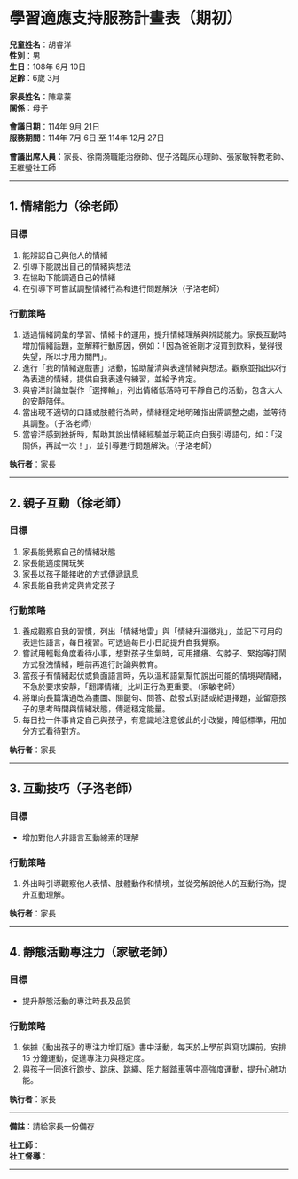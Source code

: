 
# 學習適應支持服務計畫表（期初）

**兒童姓名**：胡睿洋  
**性別**：男  
**生日**：108年 6月 10日  
**足齡**：6歲 3月  

**家長姓名**：陳韋蓁  
**關係**：母子  

**會議日期**：114年 9月 21日  
**服務期間**：114年 7月 6日 至 114年 12月 27日  

**會議出席人員**：家長、徐南漪職能治療師、倪子洛臨床心理師、張家敏特教老師、王維瑩社工師  

---

## 1. 情緒能力（徐老師）

### 目標
1. 能辨認自己與他人的情緒  
2. 引導下能說出自己的情緒與想法  
3. 在協助下能調適自己的情緒  
4. 在引導下可嘗試調整情緒行為和進行問題解決（子洛老師）

### 行動策略
1. 透過情緒詞彙的學習、情緒卡的運用，提升情緒理解與辨認能力。家長互動時增加情緒話題，並解釋行動原因，例如：「因為爸爸剛才沒買到飲料，覺得很失望，所以才用力關門」。
2. 進行「我的情緒遊戲書」活動，協助釐清與表達情緒與想法。觀察並指出以行為表達的情緒，提供自我表達句練習，並給予肯定。
3. 與睿洋討論並製作「選擇輪」，列出情緒低落時可平靜自己的活動，包含大人的安靜陪伴。
4. 當出現不適切的口語或肢體行為時，情緒穩定地明確指出需調整之處，並等待其調整。（子洛老師）
5. 當睿洋感到挫折時，幫助其說出情緒經驗並示範正向自我引導語句，如：「沒關係，再試一次！」，並引導進行問題解決。（子洛老師）

**執行者**：家長  

---

## 2. 親子互動（徐老師）

### 目標
1. 家長能覺察自己的情緒狀態  
2. 家長能適度開玩笑  
3. 家長以孩子能接收的方式傳遞訊息  
4. 家長能自我肯定與肯定孩子

### 行動策略
1. 養成觀察自我的習慣，列出「情緒地雷」與「情緒升溫徵兆」，並記下可用的表達性語言，每日複習。可透過每日小日記提升自我覺察。
2. 嘗試用輕鬆角度看待小事，想對孩子生氣時，可用搔癢、勾脖子、緊抱等打鬧方式發洩情緒，睡前再進行討論與教育。
3. 當孩子有情緒起伏或負面語言時，先以溫和語氣幫忙說出可能的情境與情緒，不急於要求安靜，「翻譯情緒」比糾正行為更重要。（家敏老師）
4. 將單向長篇溝通改為畫圖、關鍵句、問答、啟發式對話或給選擇題，並留意孩子的思考時間與情緒狀態，傳遞穩定能量。
5. 每日找一件事肯定自己與孩子，有意識地注意彼此的小改變，降低標準，用加分方式看待對方。

**執行者**：家長  

---

## 3. 互動技巧（子洛老師）

### 目標
- 增加對他人非語言互動線索的理解

### 行動策略
1. 外出時引導觀察他人表情、肢體動作和情境，並從旁解說他人的互動行為，提升互動理解。

**執行者**：家長  

---

## 4. 靜態活動專注力（家敏老師）

### 目標
- 提升靜態活動的專注時長及品質

### 行動策略
1. 依據《動出孩子的專注力增訂版》書中活動，每天於上學前與寫功課前，安排 15 分鐘運動，促進專注力與穩定度。
2. 與孩子一同進行跑步、跳床、跳繩、阻力腳踏車等中高強度運動，提升心肺功能。

**執行者**：家長  

---

**備註**：請給家長一份備存  

**社工師**：  
**社工督導**：


---